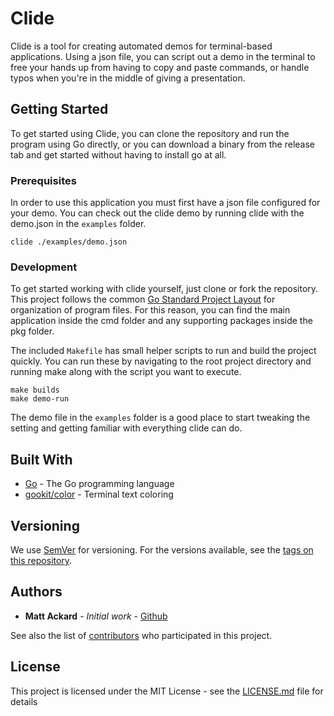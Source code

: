 # Clide

Clide is a tool for creating automated demos for terminal-based applications. Using a json file, you can script out a demo in the terminal to free your hands up from having to copy and paste commands, or handle typos when you're in the middle of giving a presentation.

## Getting Started

To get started using Clide, you can clone the repository and run the program using Go directly, or you can download a binary from the release tab and get started without having to install go at all.

### Prerequisites

In order to use this application you must first have a json file configured for your demo. You can check out the clide demo by running clide with the demo.json in the `examples` folder.

```
clide ./examples/demo.json
```

### Development

To get started working with clide yourself, just clone or fork the repository. This project follows the common [Go Standard Project Layout](https://github.com/golang-standards/project-layout) for organization of program files. For this reason, you can find the main application inside the cmd folder and any supporting packages inside the pkg folder.

The included `Makefile` has small helper scripts to run and build the project quickly. You can run these by navigating to the root project directory and running make along with the script you want to execute.

```
make builds
make demo-run
```

The demo file in the `examples` folder is a good place to start tweaking the setting and getting familiar with everything clide can do.

## Built With

* [Go](http://golang.org) - The Go programming language
* [gookit/color](https://github.com/gookit/color) - Terminal text coloring

## Versioning

We use [SemVer](http://semver.org/) for versioning. For the versions available, see the [tags on this repository](https://github.com/mattackard/Clide/tags). 

## Authors

* **Matt Ackard** - *Initial work* - [Github](https://github.com/mattackard)

See also the list of [contributors](https://github.com/mattackard/Clide/contributors) who participated in this project.

## License

This project is licensed under the MIT License - see the [LICENSE.md](LICENSE.md) file for details